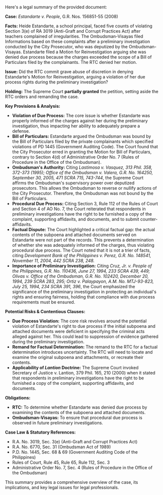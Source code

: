 Here's a legal summary of the provided document:

**Case:** *Estandarte v. People*, G.R. Nos. 156851-55 (2008)

**Facts:** Heide Estandarte, a school principal, faced five counts of violating Section 3(e) of RA 3019 (Anti-Graft and Corrupt Practices Act) after teachers complained of irregularities. The Ombudsman-Visayas filed Informations based on these complaints after a preliminary investigation conducted by the City Prosecutor, who was deputized by the Ombudsman-Visayas. Estandarte filed a Motion for Reinvestigation arguing she was denied due process because the charges exceeded the scope of a Bill of Particulars filed by the complainants. The RTC denied her motion.

**Issue:** Did the RTC commit grave abuse of discretion in denying Estandarte's Motion for Reinvestigation, arguing a violation of her due process rights during the preliminary investigation?

**Holding:** The Supreme Court **partially granted** the petition, setting aside the RTC orders and remanding the case.

**Key Provisions & Analysis:**

*   **Violation of Due Process:** The core issue is whether Estandarte was properly informed of the charges against her during the preliminary investigation, thus impacting her ability to adequately prepare a defense.
*   **Bill of Particulars:**  Estandarte argued the Ombudsman was bound by the Bill of Particulars filed by the private complainants which specified violations of PD 1445 (Government Auditing Code). The Court found that the City Prosecutor erred in granting the Motion for Bill of Particulars, contrary to Section 4(d) of Administrative Order No. 7 (Rules of Procedure in the Office of the Ombudsman).
*   **Ombudsman's Authority:** Citing *Lastimosa v. Vasquez, 313 Phil. 358, 372-373 (1995); Office of the Ombudsman v. Valera, G.R. No. 164250, September 30, 2005, 471 SCRA 715, 743-744*, the Supreme Court affirms the Ombudsman's supervisory power over deputized prosecutors. This allows the Ombudsman to reverse or nullify actions of the City Prosecutor. Therefore, the Ombudsman was not bound by the Bill of Particulars.
*   **Procedural Due Process:**  Citing Section 3, Rule 112 of the Rules of Court and Section 4 of AO No. 7, the Court reiterated that respondents in preliminary investigations have the right to be furnished a copy of the complaint, supporting affidavits, and documents, and to submit counter-affidavits.
*   **Factual Dispute:** The Court highlighted a critical factual gap: the actual contents of the subpoena and attached documents served on Estandarte were not part of the records.  This prevents a determination of whether she was adequately informed of the charges, thus violating procedural due process. The Court noted that it is not a trier of facts, citing *Development Bank of the Philippines v. Perez, G.R. No. 148541, November 11, 2004, 442 SCRA 238, 248.*
*   **Importance of Preliminary Investigation:** Citing *Cruz, Jr. v. People of the Philippines, G.R. No. 110436, June 27, 1994, 233 SCRA 439, 449; Olivas v. Office of the Ombudsman, G.R. No. 102420, December 20, 1994, 239 SCRA 283, 295; Ortiz v. Palaypayon, A.M. No. MTJ-93-823, July 25, 1994, 234 SCRA 391, 396*, the Court emphasized the significance of the preliminary investigation in protecting an individual's rights and ensuring fairness, holding that compliance with due process requirements must be ensured.

**Potential Risks & Contentious Clauses:**

*   **Due Process Violation:** The core risk revolves around the potential violation of Estandarte's right to due process if the initial subpoena and attached documents were deficient in specifying the criminal acts alleged against her.  This could lead to suppression of evidence gathered during the preliminary investigation.
*   **Remand for Factual Determination:** The remand to the RTC for a factual determination introduces uncertainty.  The RTC will need to locate and examine the original subpoena and attachments, or recreate their contents.
*   **Applicability of *Lantion* Doctrine:** The Supreme Court invoked Secretary of Justice v. Lantion, 379 Phil. 165, 210 (2000) when it stated that respondents in preliminary investigations have the right to be furnished a copy of the complaint, supporting affidavits, and documents.

**Obligations:**

*   **RTC:** To determine whether Estandarte was denied due process by examining the contents of the subpoena and attached documents.
*   **Ombudsman-Visayas:** To ensure that procedural due process is observed in future preliminary investigations.

**Case Law & Statutory References:**

*   R.A. No. 3019, Sec. 3(e) (Anti-Graft and Corrupt Practices Act)
*   R.A. No. 6770, Sec. 31 (Ombudsman Act of 1989)
*   P.D. No. 1445, Sec. 68 & 69 (Government Auditing Code of the Philippines)
*   Rules of Court, Rule 45, Rule 65, Rule 112, Sec. 3
*   Administrative Order No. 7, Sec. 4 (Rules of Procedure in the Office of the Ombudsman)

This summary provides a comprehensive overview of the case, its implications, and key legal issues for legal professionals.
